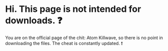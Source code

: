 # Hi. This page is not intended for downloads. ❓
You are on the official page of the chit: Atom Killwave, so there is no point in downloading the files. The cheat is constantly updated. ❗
